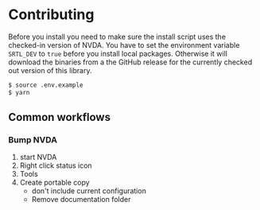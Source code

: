 # Contributing

Before you install you need to make sure the install script uses the checked-in version of NVDA.
You have to set the environment variable `SRTL_DEV` to `true` before you install local packages.
Otherwise it will download the binaries from a the GitHub release for the currently checked out version of this library.

```bash
$ source .env.example
$ yarn
```

## Common workflows

### Bump NVDA

1. start NVDA
1. Right click status icon
1. Tools
1. Create portable copy
   - don't include current configuration
   - Remove documentation folder
